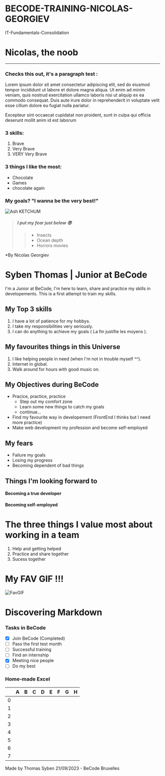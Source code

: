 # BECODE-TRAINING-NICOLAS-GEORGIEV
IT-Fundamentals-Consolidation
# Nicolas, the noob

*** 

### Checks this out, it's a paragraph test :

Lorem ipsum dolor sit amet consectetur adipiscing elit, sed do eiusmod tempor incididunt ut labore et dolore magna aliqua. Ut enim ad minim veniam, quis nostrud exercitation ullamco laboris nisi ut aliquip ex ea commodo consequat. Duis aute irure dolor in reprehenderit in voluptate velit esse cillum dolore eu fugiat nulla pariatur. 

Excepteur sint occaecat cupidatat non proident, sunt in culpa qui officia deserunt mollit anim id est laborum

### 3 skills:

1. Brave
1. Very Brave
1. VERY Very Brave

### 3 things I like the most:

+ Chocolate
+ Games
+ chocolate again

### My goals? "I wanna be the very best!"
![Ash KETCHUM](https://media.giphy.com/media/amrNGnZUeWhZC/giphy.gif)

> ##### I put my fear just below :fearful: 
> 
>> - Insects 
>> - Ocean depth
>> - Horrors movies
>


\*By Nicolas Georgiev

# Syben Thomas | Junior at BeCode

I'm a Junior at BeCode, I'm here to learn, share and practice my skills in developements. This is a first attempt to train my skills.

## My Top 3 skills
1. I have a lot of patience for my hobbys.
2. I take my responsibilities very seriously.
3. I can do anything to achieve my goals ( La fin justifie les moyens ).

## My favourites things in this Universe
1. I like helping people in need (when I'm not in trouble myself ^^).
2. Internet in global.
3. Walk around for hours with good music on.

## My Objectives during BeCode

- Pracice, practice, practice
	- Step out my comfort zone
	- Learn some new things to catch my goals
	- continue...
- Find my favourite way in developement (FrontEnd I thinks but I need more practice)
- Make web development my profession and become self-employed

## My fears

- Failure my goals
- Losing my progress
- Becoming dependent of bad things

## Things I'm looking forward to
#### Becoming a true developer
#### Becoming self-employed 

# The three things I value most about working in a team
1. Help and getting helped
2. Practice and share together
3. Sucess together

# My FAV GIF !!!
![FavGIF](https://i.giphy.com/media/K7StRcr7hagJpXROmb/giphy.webp)

# Discovering Markdown

### Tasks in BeCode
- [x] Join BeCode (Completed)
- [ ] Pass the first test month
- [ ] Successful training
- [ ] Find an internship 
- [X] Meeting nice people
- [ ] Do my best

### Home-made Excel

| | A | B | C | D | E | F | G | H |
|----------|----------|----------|----------|----------|----------|----------|----------|----------|
| 0 | | | | | | | | |
| 1 | | | | | | | | |
| 2 | | | | | | | | |
| 3 | | | | | | | | |
| 4 | | | | | | | | |
| 5 | | | | | | | | |
| 6 | | | | | | | | |
| 7 | | | | | | | | |



Made by Thomas Syben 21/09/2023 - BeCode Bruxelles
